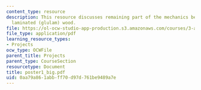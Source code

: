 ```yaml
---
content_type: resource
description: This resource discusses remaining part of the mechanics behind the glue
  laminated (glulam) wood.
file: https://ol-ocw-studio-app-production.s3.amazonaws.com/courses/3-a26-freshman-seminar-the-nature-of-engineering-fall-2005/0aa79a861abbff70d97d761be9489a7e_poster1_big.pdf
file_type: application/pdf
learning_resource_types:
- Projects
ocw_type: OCWFile
parent_title: Projects
parent_type: CourseSection
resourcetype: Document
title: poster1_big.pdf
uid: 0aa79a86-1abb-ff70-d97d-761be9489a7e
---
```


